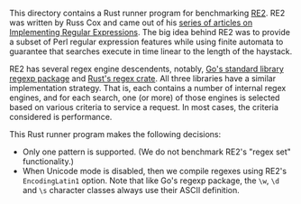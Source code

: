 This directory contains a Rust runner program for benchmarking [RE2]. RE2 was
written by Russ Cox and came out of his [series of articles on Implementing
Regular Expressions][rsc-regexp]. The big idea behind RE2 was to provide a
subset of Perl regular expression features while using finite automata to
guarantee that searches execute in time linear to the length of the haystack.

RE2 has several regex engine descendents, notably, [Go's standard library
regexp package][go-regexp] and [Rust's regex crate][rust-regex]. All three
libraries have a similar implementation strategy. That is, each contains a
number of internal regex engines, and for each search, one (or more) of those
engines is selected based on various criteria to service a request. In most
cases, the criteria considered is performance.

This Rust runner program makes the following decisions:

* Only one pattern is supported. (We do not benchmark RE2's "regex set"
functionality.)
* When Unicode mode is disabled, then we compile regexes using RE2's
`EncodingLatin1` option. Note that like Go's regexp package, the `\w`, `\d`
and `\s` character classes always use their ASCII definition.

[RE2]: https://github.com/google/re2
[rsc-regexp]: https://swtch.com/~rsc/regexp/
[go-regexp]: https://pkg.go.dev/regexp
[rust-regex]: https://github.com/rust-lang/regex
